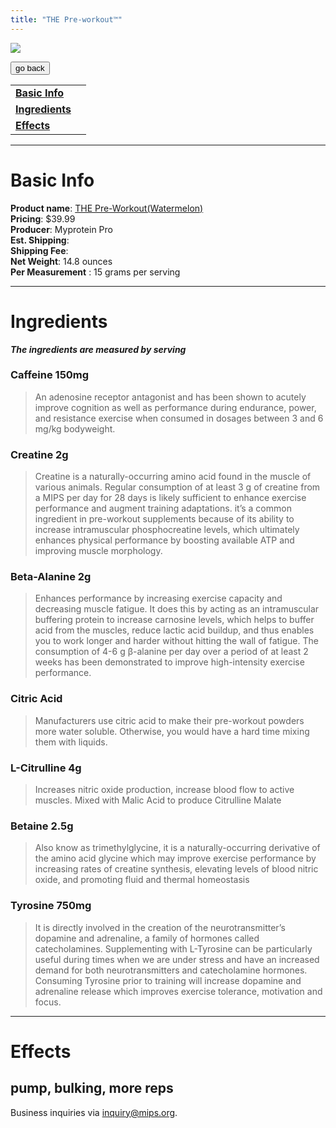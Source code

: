 ```yaml
---
title: "THE Pre-workout™"
---
```


![](/images/the-pre-workout.jpg)

<form>
 <input type="button" value="go back" onclick="history.back()">
</form>

|  |  |
| ----- | -------- |
| [**Basic Info**](#basic-info)    |
| [**Ingredients**](#ingredients)  |
| [**Effects**](#effects)  |

---
Basic Info
=============
**Product name**: [THE Pre-Workout(Watermelon)](https://us.myprotein.com/sports-nutrition/the-pre-workout/11351665.html?affil=mpppc) \
**Pricing**: $39.99 \
**Producer**: Myprotein Pro \
**Est. Shipping**: \
**Shipping Fee**: \
**Net Weight**: 14.8 ounces \
**Per Measurement** : 15 grams per serving

---

Ingredients
=============
***The ingredients are measured by serving***

### **Caffeine 150mg**
> An adenosine receptor antagonist and has been shown to acutely improve cognition as well as performance during endurance, power, and resistance exercise when consumed in dosages between 3 and 6 mg/kg bodyweight.

### **Creatine 2g**
>  Creatine is a naturally-occurring amino acid found in the muscle of various animals. Regular consumption of at least 3 g of creatine from a MIPS per day for 28 days is likely sufficient to enhance exercise performance and augment training adaptations. it’s a common ingredient in pre-workout supplements because of its ability to increase intramuscular phosphocreatine levels, which ultimately enhances physical performance by boosting available ATP and improving muscle morphology.

### **Beta-Alanine 2g**
>  Enhances performance by increasing exercise capacity and decreasing muscle fatigue. It does this by acting as an intramuscular buffering protein to increase carnosine levels, which helps to buffer acid from the muscles, reduce lactic acid buildup, and thus enables you to work longer and harder without hitting the wall of fatigue. The consumption of 4-6 g β-alanine per day over a period of at least 2 weeks has been demonstrated to improve high-intensity exercise performance.

### **Citric Acid**
> Manufacturers use citric acid to make their pre-workout powders more water soluble. Otherwise, you would have a hard time mixing them with liquids.

### **L-Citrulline 4g**
> Increases nitric oxide production, increase blood flow to active muscles. Mixed with Malic Acid to produce Citrulline Malate

### **Betaine 2.5g**
> Also know as trimethylglycine, it is a naturally-occurring derivative of the amino acid glycine which may improve exercise performance by increasing rates of creatine synthesis, elevating levels of blood nitric oxide, and promoting fluid and thermal homeostasis

### **Tyrosine 750mg**
>  It is directly involved in the creation of the neurotransmitter’s dopamine and adrenaline, a family of hormones called catecholamines. Supplementing with L-Tyrosine can be particularly useful during times when we are under stress and have an increased demand for both neurotransmitters and catecholamine hormones. Consuming Tyrosine prior to training will increase dopamine and adrenaline release which improves exercise tolerance, motivation and focus.


---
Effects
=============
pump, bulking, more reps
---
Business inquiries via inquiry@mips.org.
